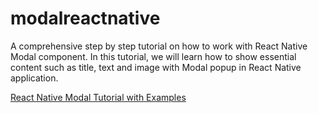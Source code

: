 # modalreactnative
A comprehensive step by step tutorial on how to work with React Native Modal component. In this tutorial, we will learn how to show essential content such as title, text and image with Modal popup in React Native application.

[React Native Modal Tutorial with Examples](https://www.positronx.io/react-native-modal-tutorial-with-examples/)
